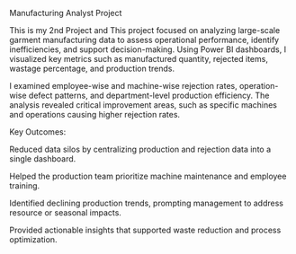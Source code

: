 Manufacturing Analyst Project

This is my 2nd Project and This project focused on analyzing large-scale garment manufacturing data to assess operational performance, identify inefficiencies, and support decision-making. Using Power BI dashboards, I visualized key metrics such as manufactured quantity, rejected items, wastage percentage, and production trends.

I examined employee-wise and machine-wise rejection rates, operation-wise defect patterns, and department-level production efficiency. The analysis revealed critical improvement areas, such as specific machines and operations causing higher rejection rates.

Key Outcomes:

Reduced data silos by centralizing production and rejection data into a single dashboard.

Helped the production team prioritize machine maintenance and employee training.

Identified declining production trends, prompting management to address resource or seasonal impacts.

Provided actionable insights that supported waste reduction and process optimization.


